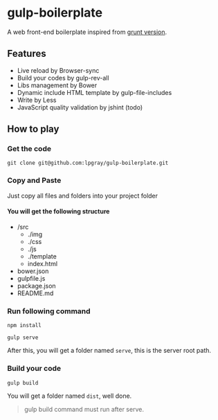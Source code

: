 # gulp-boilerplate

A web front-end boilerplate inspired from [grunt version](https://github.com/lpgray/ray-grunt-template).

## Features

- Live reload by Browser-sync
- Build your codes by gulp-rev-all
- Libs management by Bower
- Dynamic include HTML template by gulp-file-includes
- Write by Less
- JavaScript quality validation by jshint (todo)

## How to play

### Get the code

    git clone git@github.com:lpgray/gulp-boilerplate.git

### Copy and Paste

Just copy all files and folders into your project folder

#### You will get the following structure

- /src
    - ./img
    - ./css
    - ./js
    - ./template
    - index.html
- bower.json
- gulpfile.js
- package.json
- README.md

### Run following command

    npm install

    gulp serve

After this, you will get a folder named `serve`, this is the server root path.

### Build your code

    gulp build

You will get a folder named `dist`, well done.

> gulp build command must run after serve.
